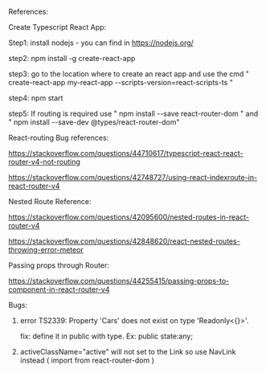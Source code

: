 References:

Create Typescript React App: 

Step1: install nodejs - you can find in https://nodejs.org/

step2: npm install -g create-react-app

step3: go to the location where to create an react app and use the cmd  " create-react-app my-react-app --scripts-version=react-scripts-ts "

step4: npm start

step5: If routing is required use " npm install --save react-router-dom "  and " npm install --save-dev @types/react-router-dom"

React-routing Bug references:

https://stackoverflow.com/questions/44710617/typescript-react-react-router-v4-not-routing

https://stackoverflow.com/questions/42748727/using-react-indexroute-in-react-router-v4

Nested Route Reference: 

https://stackoverflow.com/questions/42095600/nested-routes-in-react-router-v4

https://stackoverflow.com/questions/42848620/react-nested-routes-throwing-error-meteor

Passing props through Router:

https://stackoverflow.com/questions/44255415/passing-props-to-component-in-react-router-v4

Bugs:

1) error TS2339: Property 'Cars' does not exist on type 'Readonly<{}>'.

    fix: define it in public with type.    Ex: public state:any;

2) activeClassName="active" will not set to the Link so use NavLink instead ( import from react-router-dom )